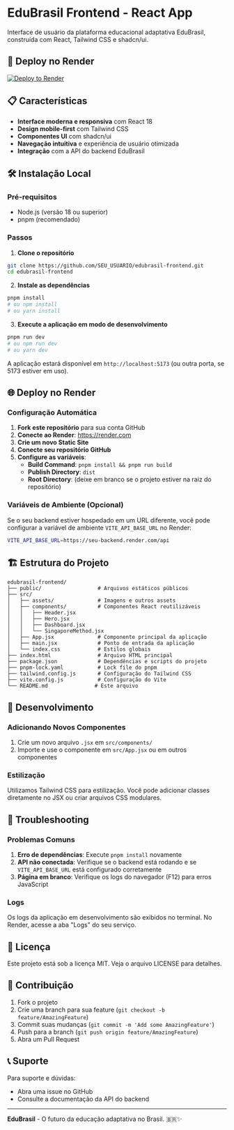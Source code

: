 # EduBrasil Frontend - React App

Interface de usuário da plataforma educacional adaptativa EduBrasil, construída com React, Tailwind CSS e shadcn/ui.

## 🚀 Deploy no Render

[![Deploy to Render](https://render.com/images/deploy-to-render-button.svg)](https://render.com/deploy)

## 📋 Características

- **Interface moderna e responsiva** com React 18
- **Design mobile-first** com Tailwind CSS
- **Componentes UI** com shadcn/ui
- **Navegação intuitiva** e experiência de usuário otimizada
- **Integração** com a API do backend EduBrasil

## 🛠️ Instalação Local

### Pré-requisitos
- Node.js (versão 18 ou superior)
- pnpm (recomendado)

### Passos

1. **Clone o repositório**
```bash
git clone https://github.com/SEU_USUARIO/edubrasil-frontend.git
cd edubrasil-frontend
```

2. **Instale as dependências**
```bash
pnpm install
# ou npm install
# ou yarn install
```

3. **Execute a aplicação em modo de desenvolvimento**
```bash
pnpm run dev
# ou npm run dev
# ou yarn dev
```

A aplicação estará disponível em `http://localhost:5173` (ou outra porta, se 5173 estiver em uso).

## 🌐 Deploy no Render

### Configuração Automática

1. **Fork este repositório** para sua conta GitHub
2. **Conecte ao Render**: https://render.com
3. **Crie um novo Static Site**
4. **Conecte seu repositório GitHub**
5. **Configure as variáveis**:
   - **Build Command**: `pnpm install && pnpm run build`
   - **Publish Directory**: `dist`
   - **Root Directory**: (deixe em branco se o projeto estiver na raiz do repositório)

### Variáveis de Ambiente (Opcional)

Se o seu backend estiver hospedado em um URL diferente, você pode configurar a variável de ambiente `VITE_API_BASE_URL` no Render:

```bash
VITE_API_BASE_URL=https://seu-backend.render.com/api
```

## 🏗️ Estrutura do Projeto

```
edubrasil-frontend/
├── public/                  # Arquivos estáticos públicos
├── src/
│   ├── assets/              # Imagens e outros assets
│   ├── components/          # Componentes React reutilizáveis
│   │   ├── Header.jsx
│   │   ├── Hero.jsx
│   │   ├── Dashboard.jsx
│   │   └── SingaporeMethod.jsx
│   ├── App.jsx              # Componente principal da aplicação
│   ├── main.jsx             # Ponto de entrada da aplicação
│   └── index.css            # Estilos globais
├── index.html               # Arquivo HTML principal
├── package.json             # Dependências e scripts do projeto
├── pnpm-lock.yaml           # Lock file do pnpm
├── tailwind.config.js       # Configuração do Tailwind CSS
├── vite.config.js           # Configuração do Vite
└── README.md               # Este arquivo
```

## 🔧 Desenvolvimento

### Adicionando Novos Componentes

1. Crie um novo arquivo `.jsx` em `src/components/`
2. Importe e use o componente em `src/App.jsx` ou em outros componentes

### Estilização

Utilizamos Tailwind CSS para estilização. Você pode adicionar classes diretamente no JSX ou criar arquivos CSS modulares.

## 🐛 Troubleshooting

### Problemas Comuns

1. **Erro de dependências**: Execute `pnpm install` novamente
2. **API não conectada**: Verifique se o backend está rodando e se `VITE_API_BASE_URL` está configurado corretamente
3. **Página em branco**: Verifique os logs do navegador (F12) para erros JavaScript

### Logs

Os logs da aplicação em desenvolvimento são exibidos no terminal. No Render, acesse a aba "Logs" do seu serviço.

## 📄 Licença

Este projeto está sob a licença MIT. Veja o arquivo LICENSE para detalhes.

## 🤝 Contribuição

1. Fork o projeto
2. Crie uma branch para sua feature (`git checkout -b feature/AmazingFeature`)
3. Commit suas mudanças (`git commit -m 'Add some AmazingFeature'`)
4. Push para a branch (`git push origin feature/AmazingFeature`)
5. Abra um Pull Request

## 📞 Suporte

Para suporte e dúvidas:
- Abra uma issue no GitHub
- Consulte a documentação da API do backend

---

**EduBrasil** - O futuro da educação adaptativa no Brasil. 🇧🇷✨

